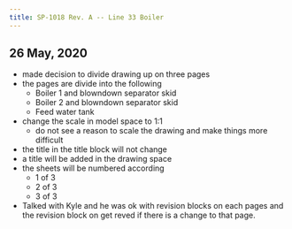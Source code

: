 ```yaml
---
title: SP-1018 Rev. A -- Line 33 Boiler
---
```


## 26 May, 2020

- made decision to divide drawing up on three pages
- the pages are divide into the following
    - Boiler 1 and blowndown separator skid
    - Boiler 2 and blowndown separator skid
    - Feed water tank
- change the scale in model space to 1:1
    - do not see a reason to scale the drawing and make things more difficult
- the title in the title block will not change
- a title will be added in the drawing space
- the sheets will be numbered according
    - 1 of 3
    - 2 of 3
    - 3 of 3
- Talked with Kyle and he was ok with revision blocks on each pages and the
  revision block on get reved if there is a change to that page.
